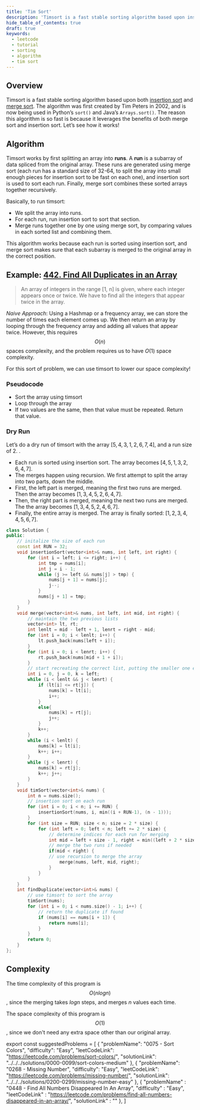 ```yaml
---
title: 'Tim Sort'
description: 'Timsort is a fast stable sorting algorithm based upon insertion sort and merge sort.'
hide_table_of_contents: true
draft: true
keywords:
  - leetcode
  - tutorial
  - sorting
  - algorithm
  - tim sort
---
```


<TutorialAuthors names="@Bobliuuu"/>

## Overview

Timsort is a fast stable sorting algorithm based upon both [insertion sort](insertion-sort.md) and [merge sort](merge-sort.md). The algorithm was first created by Tim Peters in 2002, and is now being used in Python’s `sort()` and Java’s `Arrays.sort()`. 
The reason this algorithm is so fast is because it leverages the benefits of both merge sort and insertion sort. Let’s see how it works!

## Algorithm

Timsort works by first splitting an array into **runs**. A **run** is a subarray of data spliced from the original array. 
These runs are generated using merge sort (each run has a standard size of 32-64, to split the array into small enough pieces for insertion sort to be fast on each one), and insertion sort is used to sort each run. Finally, merge sort combines these sorted arrays together recursively. 

Basically, to run timsort: 

- We split the array into runs.
- For each run, run insertion sort to sort that section.
- Merge runs together one by one using merge sort, by comparing values in each sorted list and combining them. 

This algorithm works because each run is sorted using insertion sort, and merge sort makes sure that each subarray is merged to the original array in the correct position. 

## Example: [442. Find All Duplicates in an Array](https://leetcode.com/problems/find-all-duplicates-in-an-array/)

> An array of integers in the range [1, n] is given, where each integer appears once or twice. We have to find all the integers that appear twice in the array.

*Naive Approach*: Using a Hashmap or a frequency array, we can store the number of times each element comes up. We then return an array by looping through the frequency array and adding all values that appear twice. However, this requires $$O(n)$$ spaces complexity, and the problem requires us to have $O(1)$ space complexity. 

For this sort of problem, we can use timsort to lower our space complexity! 

### Pseudocode

- Sort the array using timsort
- Loop through the array
- If two values are the same, then that value must be repeated. Return that value. 

### Dry Run

Let’s do a dry run of timsort with the array $[5, 4, 3, 1, 2, 6, 7, 4]$, and a run size of 2. . 

- Each run is sorted using insertion sort. The array becomes $[4, 5, 1, 3, 2, 6, 4, 7]$. 
- The merges happen using recursion. We first attempt to split the array into two parts, down the middle. 
- First, the left part is merged, meaning the first two runs are merged. Then the array becomes $[1, 3, 4, 5, 2, 6, 4, 7]$. 
- Then, the right part is merged, meaning the next two runs are merged. The the array becomes $[1, 3, 4, 5, 2, 4, 6, 7]$. 
- Finally, the entire array is merged. The array is finally sorted: $[1, 2, 3, 4, 4, 5, 6, 7]$.

<Tabs>
<TabItem value="cpp" label="C++">
<SolutionAuthor name="@Bobliuuu"/>

```cpp
class Solution {
public:
    // initalize the size of each run
    const int RUN = 32; 
    void insertionSort(vector<int>& nums, int left, int right) {
        for (int i = left; i <= right; i++) {
            int tmp = nums[i];
            int j = i - 1;
            while (j >= left && nums[j] > tmp) {
                nums[j + 1] = nums[j];
                j--;
            }
            nums[j + 1] = tmp;
        }
    }
    void merge(vector<int>& nums, int left, int mid, int right) {
        // maintain the two previous lists 
        vector<int> lt, rt;
        int lenlt = mid - left + 1, lenrt = right - mid;
        for (int i = 0; i < lenlt; i++) {
            lt.push_back(nums[left + i]);
        }
        for (int i = 0; i < lenrt; i++) {
            rt.push_back(nums[mid + 1 + i]);
        }
        // start recreating the correct list, putting the smaller one each time 
        int i = 0, j = 0, k = left;
        while (i < lenlt && j < lenrt) {
            if (lt[i] <= rt[j]) {
                nums[k] = lt[i];
                i++;
            }
            else{
                nums[k] = rt[j];
                j++;
            }
            k++;
        }
        while (i < lenlt) {
            nums[k] = lt[i];
            k++; i++;
        }
        while (j < lenrt) {
            nums[k] = rt[j];
            k++; j++;
        }
    }
    void timSort(vector<int>& nums) {
        int n = nums.size();
        // insertion sort on each run
        for (int i = 0; i < n; i += RUN) {
            insertionSort(nums, i, min((i + RUN-1), (n - 1))); 
        }
        for (int size = RUN; size < n; size = 2 * size) {
            for (int left = 0; left < n; left += 2 * size) {
                // determine indices for each run for merging
                int mid = left + size - 1, right = min((left + 2 * size - 1), (n - 1));
                // merge the two runs if needed
                if(mid < right) {
	            // use recursion to merge the array
                    merge(nums, left, mid, right);
                }
            }
        }
    }
    int findDuplicate(vector<int>& nums) {
        // use timsort to sort the array
        timSort(nums); 
        for (int i = 0; i < nums.size() - 1; i++) {
            // return the duplicate if found
            if (nums[i] == nums[i + 1]) {
                return nums[i];
            }
        }
        return 0;
    }
};
```

</TabItem>
</Tabs>

## Complexity

The time complexity of this program is $$O(n log n)$$, since the merging takes $logn$ steps, and merges $n$ values each time. 

The space complexity of this program is $$O(1)$$, since we don't need any extra space other than our original array. 

export const suggestedProblems = [
    {
        "problemName": "0075 - Sort Colors",
        "difficulty": "Easy",
        "leetCodeLink": "https://leetcode.com/problems/sort-colors/",
        "solutionLink": "../../../solutions/0000-0099/sort-colors-medium"
    },
    {
        "problemName": "0268 - Missing Number",
        "difficulty": "Easy",
        "leetCodeLink": "https://leetcode.com/problems/missing-number/",
        "solutionLink": "../../../solutions/0200-0299/missing-number-easy"
    },
    {
        "problemName" : "0448 - Find All Numbers Disappeared In An Array",
        "difficulty" : "Easy",
        "leetCodeLink" : "https://leetcode.com/problems/find-all-numbers-disappeared-in-an-array/",
        "solutionLink" : ""
    },
]

<Table title="Suggested Problems" data={suggestedProblems} />

